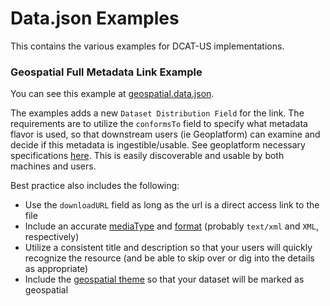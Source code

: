 # Data.json Examples
This contains the various examples for DCAT-US implementations.

### Geospatial Full Metadata Link Example
You can see this example at [geospatial.data.json](./geospatial.data.json).

The examples adds a new `Dataset Distribution Field` for the link. 
The requirements are to utilize the `conformsTo` field to specify what metadata flavor is used, 
so that downstream users (ie Geoplatform) can examine and decide if this metadata is ingestible/usable.
See geoplatform necessary specifications [here](https://kb.geoplatform.gov/gc-fac-isocsdgmdcat.html#geospatial-metadata-link-example).
This is easily discoverable and usable by both machines and users.

Best practice also includes the following:

- Use the `downloadURL` field as long as the url is a direct access link to the file
- Include an accurate [mediaType](https://resources.data.gov/resources/dcat-us/#distribution-mediaType) and [format](https://resources.data.gov/resources/dcat-us/#distribution-format) (probably `text/xml` and `XML`, respectively)
- Utilize a consistent title and description so that your users will quickly recognize the resource (and be able to skip over or dig into the details as appropriate)
- Include the [geospatial theme](./geospatial.data.json#L24) so that your dataset will be marked as geospatial